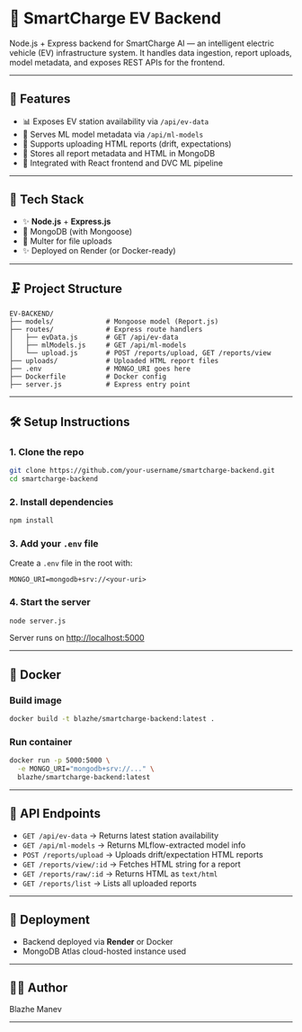 # 🪼 SmartCharge EV Backend

Node.js + Express backend for SmartCharge AI — an intelligent electric vehicle (EV) infrastructure system. It handles data ingestion, report uploads, model metadata, and exposes REST APIs for the frontend.

---

## 🚀 Features

* 📊 Exposes EV station availability via `/api/ev-data`
* 🧠 Serves ML model metadata via `/api/ml-models`
* 🔄 Supports uploading HTML reports (drift, expectations)
* 📂 Stores all report metadata and HTML in MongoDB
* 📡 Integrated with React frontend and DVC ML pipeline

---

## 🧱 Tech Stack

* ✨ **Node.js** + **Express.js**
* 📃 MongoDB (with Mongoose)
* 📁 Multer for file uploads
* ✨ Deployed on Render (or Docker-ready)

---

## 🗜️ Project Structure

```
EV-BACKEND/
├── models/             # Mongoose model (Report.js)
├── routes/             # Express route handlers
│   ├── evData.js       # GET /api/ev-data
│   ├── mlModels.js     # GET /api/ml-models
│   └── upload.js       # POST /reports/upload, GET /reports/view
├── uploads/            # Uploaded HTML report files
├── .env                # MONGO_URI goes here
├── Dockerfile          # Docker config
├── server.js           # Express entry point
```

---

## 🛠️ Setup Instructions

### 1. Clone the repo

```bash
git clone https://github.com/your-username/smartcharge-backend.git
cd smartcharge-backend
```

### 2. Install dependencies

```bash
npm install
```

### 3. Add your `.env` file

Create a `.env` file in the root with:

```env
MONGO_URI=mongodb+srv://<your-uri>
```

### 4. Start the server

```bash
node server.js
```

Server runs on [http://localhost:5000](http://localhost:5000)

---

## 📂 Docker

### Build image

```bash
docker build -t blazhe/smartcharge-backend:latest .
```

### Run container

```bash
docker run -p 5000:5000 \
  -e MONGO_URI="mongodb+srv://..." \
  blazhe/smartcharge-backend:latest
```

---

## 🔗 API Endpoints

* `GET /api/ev-data` → Returns latest station availability
* `GET /api/ml-models` → Returns MLflow-extracted model info
* `POST /reports/upload` → Uploads drift/expectation HTML reports
* `GET /reports/view/:id` → Fetches HTML string for a report
* `GET /reports/raw/:id` → Returns HTML as `text/html`
* `GET /reports/list` → Lists all uploaded reports

---

## 📍 Deployment

* Backend deployed via **Render** or Docker
* MongoDB Atlas cloud-hosted instance used

---

## 👨‍💻 Author

Blazhe Manev

---


